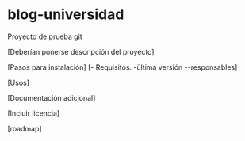 # blog-universidad
Proyecto de prueba git

[Deberían ponerse descripción del proyecto]

[Pasos para instalación]
          [- Requisitos.
          -ültima versión
          --responsables]
          
[Usos]

[Documentación adicional]

[Incluir licencia]

[roadmap]
